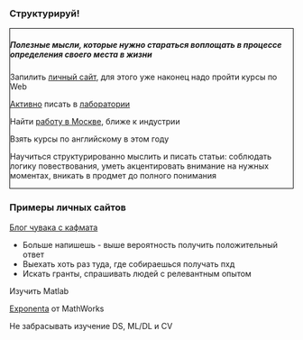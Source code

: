 <h3> Структурируй! </h3>
<style>
	.block1 {
	width: 200px;
	padding: 5px;
	border: solid 1px black;
	float: left;
	}
</style>
<div style='border: solid 1px black'>
  <h5>
    Полезные мысли, которые нужно стараться воплощать в процессе определения своего места 
	в жизни
  </h5>
  <p>
    Запилить <a href='site_examples'>личный сайт</a>, 
	для этого уже наконец надо пройти курсы по Web
  </p>
  <p>
    <a href='action'>Активно</a> писать в 
	<a href='https://github.com/okapi75/PhD-info/blob/master/programs.md'>лаборатории</a>
  </p>
  <p>
    Найти <a href='job_Moscow'>работу в Москве</a>, 
	ближе к индустрии
  </p>
  <p>
    Взять курсы по английскому в этом году
  </p>
  <p>
    Научиться структурированно мыслить и писать статьи: соблюдать логику повествования,
	уметь акцентировать внимание на нужных моментах, вникать в продмет до полного понимания
  </p>
</div>

<div>
<h3> Примеры личных сайтов </h3>
<p>
<a href='#site_examples'>
</a>
  <a href='https://mtikhonov.com/blog'>
  Блог чувака с кафмата
  </a>
</p>
</div>

<div>
  <p> <a href='#action'></a>
    <ul>
	  <li>
	    Больше напишешь - выше вероятность получить положительный ответ
	  </li>
	  <li>
	    Выехать хоть раз туда, где собираешься получать пхд
	  </li>
	  <li>
	    Искать гранты, спрашивать людей с релевантным опытом
	  </li>
	</ul>
  </p>
</div>

<div>
  <a href='#job_Moscow'></a>
  <p>
    Изучить Matlab
  </p>
  <p>
    <a href="https://exponenta.ru/news/vakansiya-razrabotchik-sistem-svyazi">Exponenta</a> 
	от MathWorks
  </p>
  <p>
    Не забрасывать изучение DS, ML/DL и CV
  </p>
</div>